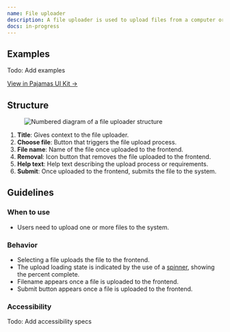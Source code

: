 ```yaml
---
name: File uploader
description: A file uploader is used to upload files from a computer or device to the application.
docs: in-progress
---
```


## Examples

Todo: Add examples

[View in Pajamas UI Kit →](https://www.figma.com/file/qEddyqCrI7kPSBjGmwkZzQ/Component-library?node-id=8000%3A0)

## Structure

<figure class="figure" role="figure" aria-label="File uploader structure">
  <img class="figure-img" src="/img/file-uploader-structure.svg" alt="Numbered diagram of a file uploader structure" role="img" />
</figure>

1. **Title**: Gives context to the file uploader.
1. **Choose file**: Button that triggers the file upload process.
1. **File name**: Name of the file once uploaded to the frontend.
1. **Removal**: Icon button that removes the file uploaded to the frontend.
1. **Help text**: Help text describing the upload process or requirements.
1. **Submit**: Once uploaded to the frontend, submits the file to the system.

## Guidelines

### When to use

- Users need to upload one or more files to the system.

### Behavior

- Selecting a file uploads the file to the frontend.
- The upload loading state is indicated by the use of a [spinner](/components/spinner), showing the percent complete.
- Filename appears once a file is uploaded to the frontend.
- Submit button appears once a file is uploaded to the frontend.

### Accessibility

Todo: Add accessibility specs
